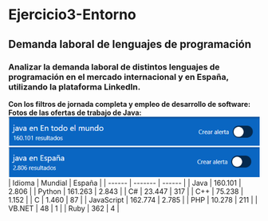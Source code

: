 # Ejercicio3-Entorno
## Demanda laboral de lenguajes de programación
### Analizar la demanda laboral de distintos lenguajes de programación en el mercado internacional y en España, utilizando la plataforma LinkedIn.
**Con los filtros de jornada completa y empleo de desarrollo de software:**  
**Fotos de las ofertas de trabajo de Java:**  
![Java mundialmente](https://github.com/smefrag2310/Ejercicio3-Entorno/blob/main/Captura%20de%20pantalla%202025-09-26%20191736.png)
![Java en España](https://github.com/smefrag2310/Ejercicio3-Entorno/blob/main/Captura%20de%20pantalla%202025-09-26%20191900.png)
| Idioma | Mundial | España |
| ------ | ------- | ------ |
| Java | 160.101 | 2.806 |
| Python | 161.263 | 2.843 |
| C# | 23.447 | 317 |
| C++ | 75.238 | 1.152 |
| C | 1.460 | 87 |
| JavaScript | 162.774 | 2.785 |
| PHP | 10.278 | 211 |
| VB.NET | 48 | 1 |
| Ruby | 362 | 4 |
